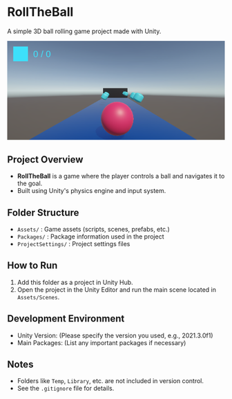 # RollTheBall

A simple 3D ball rolling game project made with Unity.

![Game Screenshot](./Assets/ReadmeImages/RollTheBall_Screenshot.png)

## Project Overview

- **RollTheBall** is a game where the player controls a ball and navigates it to the goal.
- Built using Unity's physics engine and input system.

## Folder Structure

- `Assets/` : Game assets (scripts, scenes, prefabs, etc.)
- `Packages/` : Package information used in the project
- `ProjectSettings/` : Project settings files

## How to Run

1. Add this folder as a project in Unity Hub.
2. Open the project in the Unity Editor and run the main scene located in `Assets/Scenes`.

## Development Environment

- Unity Version: (Please specify the version you used, e.g., 2021.3.0f1)
- Main Packages: (List any important packages if necessary)

## Notes

- Folders like `Temp`, `Library`, etc. are not included in version control.
- See the `.gitignore` file for details. 